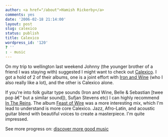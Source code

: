 ```yaml
---
author: <a href="/about">Hamish Rickerby</a>
comments: yes
date: '2006-02-18 21:14:00'
layout: post
slug: calexico
status: publish
title: Calexico
wordpress_id: '120'
? ''
: - music
---
```


<div>
<div>

On my trip to wellington last weekend Johnny (the younger brother of a friend I was staying with) suggested I might want to check out <a href="http://allconsuming.net/search/query?q=calexico&amp;product=album">Calexico</a>.  I got a hold of 2 of their albums, one is a joint effort with <a href="http://allconsuming.net/search/query?q=iron+%26+wine&amp;product=album">Iron and Wine</a> (who I also really like a lot), and the other is Calexico alone.

If you're into folk guitar type sounds (Iron and Wine, Belle &amp; Sebastian [twee pop â€“ but a similar sound]), Sufjan Stevens etc) I can highly recommend <a href="http://allconsuming.net/item/view/51390">In The Reins</a>.  The album <a href="http://allconsuming.net/item/view/62745">Feast of Wire</a> was a more interesting mix, which I'm lead to understand is more core Calexico.  Jazz, Afro-Latin, and acoustic guitar blend with beautiful voices to create a masterpiece.  I'm quite impressed.

</div>
<div>See more progress on: <a href="http://www.43things.com/people/progress/rickerbh?on=1975506">discover more good music</a></div>
</div>